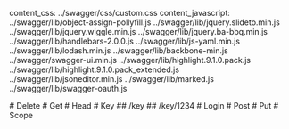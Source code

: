content_css:        ../swagger/css/custom.css
content_javascript: ../swagger/lib/object-assign-pollyfill.js
                    ../swagger/lib/jquery.slideto.min.js
                    ../swagger/lib/jquery.wiggle.min.js
                    ../swagger/lib/jquery.ba-bbq.min.js
                    ../swagger/lib/handlebars-2.0.0.js
                    ../swagger/lib/js-yaml.min.js
                    ../swagger/lib/lodash.min.js
                    ../swagger/lib/backbone-min.js
                    ../swagger/swagger-ui.min.js
                    ../swagger/lib/highlight.9.1.0.pack.js
                    ../swagger/lib/highlight.9.1.0.pack_extended.js
                    ../swagger/lib/jsoneditor.min.js
                    ../swagger/lib/marked.js
                    ../swagger/lib/swagger-oauth.js

  <div id="temp-anchor-links" class="hidden">
# Delete
# Get
# Head
# Key
## /key
## /key/1234
# Login
# Post
# Put
# Scope
  </div>

<div class="row">
  <div class="swagger-section col-md-12">
    <div id="message-bar" class="swagger-ui-wrap">&nbsp;</div>
    <div id="swagger-ui-container" class="swagger-ui-wrap" style="min-height: 250px;"></div>
  </div>
</div>

<script type="text/javascript">
  $(function () {
  	var url = '/swagger/issuer.yaml';

    window.swaggerUi = new SwaggerUi({
      url: url,
      dom_id: "swagger-ui-container",
      supportedSubmitMethods: [],
      onComplete: function(swaggerApi, swaggerUi){
        $('#temp-anchor-links').remove();

        $('body').scrollspy('refresh');

        $('pre code').each(function(i, e) {
          hljs.highlightBlock(e)
        });

        addApiKeyAuthorization();

        if(window.SwaggerTranslator) {
          window.SwaggerTranslator.translate();
        }
      },
      onFailure: function(data) {
        log("Unable to Load SwaggerUI");
      },
      docExpansion: "none",
      apisSorter: "alpha",
      jsonEditor: false,
      defaultModelRendering: 'schema',
      showRequestHeaders: false
    });

    function addApiKeyAuthorization(){
      var key;
      if ('authentiq' in window) {
        key = window.authentiq.Token.getAuthorizationHeader();
      }
      // var key = encodeURIComponent($('#input_apiKey')[0].value);
      if(key && key.trim() != "") {
          var token = new SwaggerClient.ApiKeyAuthorization("Authorization", key, "header");
          window.swaggerUi.api.clientAuthorizations.add("access_token", token);
          log("added key " + key);
      }
    }

    window.swaggerUi.load();

    function log() {
      if ('console' in window) {
        console.log.apply(console, arguments);
      }
    }
  });
</script>
